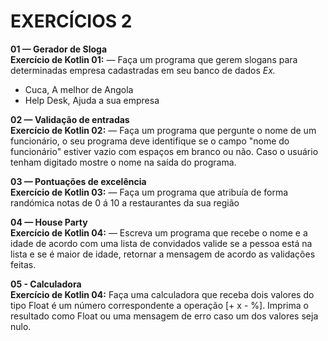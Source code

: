 # EXERCÍCIOS 2 #


**01 — Gerador de Sloga**</br>
**Exercício de Kotlin 01:** — Faça um programa que gerem slogans para determinadas empresa cadastradas em seu banco de dados
*Ex.*


- Cuca, A melhor de Angola
- Help Desk, Ajuda a sua empresa


**02 — Validação de entradas**</br>
**Exercício de Kotlin 02:** — Faça um programa que pergunte o nome de um funcionário, o seu programa deve identifique se
o campo "nome do funcionário" estiver vazio com espaços em branco ou não. Caso o usuário tenham digitado mostre o 
nome na saída do programa.


**03 — Pontuações de excelência**</br>
**Exercício de Kotlin 03:** — Faça um programa que atribuía de forma randómica notas de 0 á 10 a restaurantes da sua 
região


**04 — House Party**</br>
**Exercício de Kotlin 04:** — Escreva um programa que recebe o nome e a idade de acordo com uma lista de convidados
valide se a pessoa está na lista e se é maior de idade, retornar a mensagem de acordo as validações feitas.


**05 - Calculadora**</br>
**Exercício de Kotlin 04:** Faça uma calculadora que receba dois valores do tipo Float é um número correspondente a operação [+  x  -  %].
Imprima o resultado como Float ou uma mensagem de erro caso um dos valores seja nulo.
